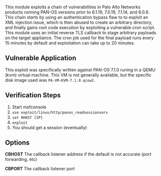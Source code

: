 This module exploits a chain of vulnerabilities in Palo Alto Networks products running
PAN-OS versions prior to 6.1.19, 7.0.19, 7.1.14, and 8.0.6. This chain starts by using
an authentication bypass flaw to to exploit an XML injection issue, which is then
abused to create an arbitrary directory, and finally gains root code execution by
exploiting a vulnerable cron script. This module uses an initial reverse TLS callback
to stage arbitrary payloads on the target appliance. The cron job used for the final
payload runs every 15 minutes by default and exploitation can take up to 20 minutes.

## Vulnerable Application

This exploit was specifically written against PAN-OS 7.1.0 runing in a QEMU (kvm) virtual machine.
This VM is not generally available, but the specific disk image used was `PA-VM-KVM-7.1.0.qcow2`.


## Verification Steps

1. Start msfconsole
2. ```use exploit/linux/http/panos_readsessionvars```
3. ```set RHOST [IP]```
4. ```exploit```
5. You should get a session (eventually)

## Options

**CBHOST** The callback listener address if the default is not accurate (port forwarding, etc)

**CBPORT** The callback listener port
